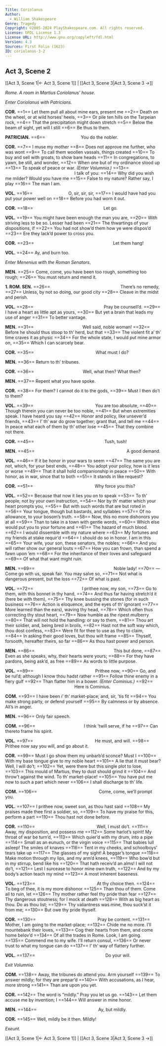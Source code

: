 ```yaml
---
Title: Coriolanus
Author: 
  - William Shakespeare
Genre: Tragedy
Copyright: ©2005-2024 PlayShakespeare.com. All rights reserved.
License: GFDL License 1.3
License URL: http://www.gnu.org/copyleft/fdl.html
Version: 4.3
Sources: First Folio (1623)
ID: coriolanus-3-2
---
```


## Act 3, Scene 2
[[Act 3, Scene 1|← Act 3, Scene 1]] | [[Act 3, Scene 3|Act 3, Scene 3 →]]

*Rome. A room in Martius Coriolanus’ house.*

*Enter Coriolanus with Patricians.*

**COR.**
==1== Let them pull all about mine ears, present me
==2== Death on the wheel, or at wild horses’ heels,
==3== Or pile ten hills on the Tarpeian rock,
==4== That the precipitation might down stretch
==5== Below the beam of sight, yet will I still
==6== Be thus to them.

**PATRICIAN.**
==6==         You do the nobler.

**COR.**
==7== I muse my mother
==8== Does not approve me further, who was wont
==9== To call them woollen vassals, things created
==10== To buy and sell with groats, to show bare heads
==11== In congregations, to yawn, be still, and wonder,
==12== When one but of my ordinance stood up
==13== To speak of peace or war.
*(Enter Volumnia.)*
==13==                 I talk of you:
==14== Why did you wish me milder? Would you have me
==15== False to my nature? Rather say, I play
==16== The man I am.

**VOL.**
==16==         O, sir, sir, sir,
==17== I would have had you put your power well on
==18== Before you had worn it out.

**COR.**
==18==                 Let go.

**VOL.**
==19== You might have been enough the man you are,
==20== With striving less to be so. Lesser had been
==21== The thwartings of your dispositions, if
==22== You had not show’d them how ye were dispos’d
==23== Ere they lack’d power to cross you.

**COR.**
==23==                   Let them hang!

**VOL.**
==24== Ay, and burn too.

*Enter Menenius with the Roman Senators.*

**MEN.**
==25== Come, come, you have been too rough, something too rough;
==26== You must return and mend it.

**1. ROM. SEN.**
==26==                 There’s no remedy,
==27== Unless, by not so doing, our good city
==28== Cleave in the midst and perish.

**VOL.**
==28==                 Pray be counsell’d.
==29== I have a heart as little apt as yours,
==30== But yet a brain that leads my use of anger
==31== To better vantage.

**MEN.**
==31==            Well said, noble woman!
==32== Before he should thus stoop to th’ herd, but that
==33== The violent fit a’ th’ time craves it as physic
==34== For the whole state, I would put mine armor on,
==35== Which I can scarcely bear.

**COR.**
==35==               What must I do?

**MEN.**
==36== Return to th’ tribunes.

**COR.**
==36==            Well, what then? What then?

**MEN.**
==37== Repent what you have spoke.

**COR.**
==38== For them? I cannot do it to the gods,
==39== Must I then do’t to them?

**VOL.**
==39==               You are too absolute,
==40== Though therein you can never be too noble,
==41== But when extremities speak. I have heard you say
==42== Honor and policy, like unsever’d friends,
==43== I’ th’ war do grow together; grant that, and tell me
==44== In peace what each of them by th’ other lose
==45== That they combine not there.

**COR.**
==45==                 Tush, tush!

**MEN.**
==45==                      A good demand.

**VOL.**
==46== If it be honor in your wars to seem
==47== The same you are not, which, for your best ends,
==48== You adopt your policy, how is it less or worse
==49== That it shall hold companionship in peace
==50== With honor, as in war, since that to both
==51== It stands in like request?

**COR.**
==51==               Why force you this?

**VOL.**
==52== Because that now it lies you on to speak
==53== To th’ people; not by your own instruction,
==54== Nor by th’ matter which your heart prompts you,
==55== But with such words that are but roted in
==56== Your tongue, though but bastards, and syllables
==57== Of no allowance, to your bosom’s truth.
==58== Now, this no more dishonors you at all
==59== Than to take in a town with gentle words,
==60== Which else would put you to your fortune and
==61== The hazard of much blood.
==62== I would dissemble with my nature where
==63== My fortunes and my friends at stake requir’d
==64== I should do so in honor. I am in this
==65== Your wife, your son, these senators, the nobles;
==66== And you will rather show our general louts
==67== How you can frown, than spend a fawn upon ’em
==68== For the inheritance of their loves and safeguard
==69== Of what that want might ruin.

**MEN.**
==69==                   Noble lady!
==70== —Come go with us, speak fair. You may salve so,
==71== Not what is dangerous present, but the loss
==72== Of what is past.

**VOL.**
==72==            I prithee now, my son,
==73== Go to them, with this bonnet in thy hand,
==74== And thus far having stretch’d it (here be with them),
==75== Thy knee bussing the stones (for in such business
==76== Action is eloquence, and the eyes of th’ ignorant
==77== More learned than the ears), waving thy head,
==78== Which often thus correcting thy stout heart,
==79== Now humble as the ripest mulberry
==80== That will not hold the handling: or say to them,
==81== Thou art their soldier, and, being bred in broils,
==82== Hast not the soft way which, thou dost confess,
==83== Were fit for thee to use as they to claim,
==84== In asking their good loves, but thou wilt frame
==85== Thyself, forsooth, hereafter theirs, so far
==86== As thou hast power and person.

**MEN.**
==86==                   This but done,
==87== Even as she speaks, why, their hearts were yours;
==88== For they have pardons, being ask’d, as free
==89== As words to little purpose.

**VOL.**
==89==               Prithee now,
==90== Go, and be rul’d; although I know thou hadst rather
==91== Follow thine enemy in a fiery gulf
==92== Than flatter him in a bower.
*(Enter Cominius.)*
==92==                 Here is Cominius.

**COM.**
==93== I have been i’ th’ market-place; and, sir, ’tis fit
==94== You make strong party, or defend yourself
==95== By calmness or by absence. All’s in anger.

**MEN.**
==96== Only fair speech.

**COM.**
==96==            I think ’twill serve, if he
==97== Can thereto frame his spirit.

**VOL.**
==97==               He must, and will.
==98== Prithee now say you will, and go about it.

**COR.**
==99== Must I go show them my unbarb’d sconce? Must I
==100== With my base tongue give to my noble heart
==101== A lie that it must bear? Well, I will do’t;
==102== Yet, were there but this single plot to lose,
==103== This mould of Martius, they to dust should grind it
==104== And throw’t against the wind. To th’ market-place!
==105== You have put me now to such a part which never
==106== I shall discharge to th’ life.

**COM.**
==106==               Come, come, we’ll prompt you.

**VOL.**
==107== I prithee now, sweet son, as thou hast said
==108== My praises made thee first a soldier, so,
==109== To have my praise for this, perform a part
==110== Thou hast not done before.

**COR.**
==110==               Well, I must do’t.
==111== Away, my disposition, and possess me
==112== Some harlot’s spirit! My throat of war be turn’d,
==113== Which quier’d with my drum, into a pipe
==114== Small as an eunuch, or the virgin voice
==115== That babies lull asleep! The smiles of knaves
==116== Tent in my cheeks, and schoolboys’ tears take up
==117== The glasses of my sight! A beggar’s tongue
==118== Make motion through my lips, and my arm’d knees,
==119== Who bow’d but in my stirrup, bend like his
==120== That hath receiv’d an alms! I will not do’t,
==121== Lest I surcease to honor mine own truth,
==122== And by my body’s action teach my mind
==123== A most inherent baseness.

**VOL.**
==123==               At thy choice then.
==124== To beg of thee, it is my more dishonor
==125== Than thou of them. Come all to ruin, let
==126== Thy mother rather feel thy pride than fear
==127== Thy dangerous stoutness; for I mock at death
==128== With as big heart as thou. Do as thou list;
==129== Thy valiantness was mine, thou suck’st it from me;
==130== But owe thy pride thyself.

**COR.**
==130==               Pray be content.
==131== Mother, I am going to the market-place;
==132== Chide me no more. I’ll mountebank their loves,
==133== Cog their hearts from them, and come home belov’d
==134== Of all the trades in Rome. Look, I am going.
==135== Commend me to my wife. I’ll return consul,
==136== Or never trust to what my tongue can do
==137== I’ th’ way of flattery further.

**VOL.**
==137==                 Do your will.

*Exit Volumnia.*

**COM.**
==138== Away, the tribunes do attend you. Arm yourself
==139== To answer mildly; for they are prepar’d
==140== With accusations, as I hear, more strong
==141== Than are upon you yet.

**COR.**
==142== The word is “mildly.” Pray you let us go.
==143== Let them accuse me by invention; I
==144== Will answer in mine honor.

**MEN.**
==144==               Ay, but mildly.

**COR.**
==145== Well, mildly be it then. Mildly!

*Exeunt.*

[[Act 3, Scene 1|← Act 3, Scene 1]] | [[Act 3, Scene 3|Act 3, Scene 3 →]]